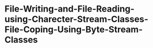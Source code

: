 # File-Writing-and-File-Reading-using-Charecter-Stream-Classes-File-Coping-Using-Byte-Stream-Classes